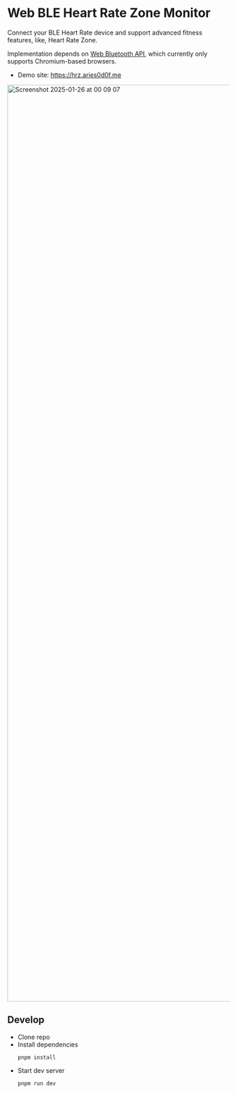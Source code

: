 # Web BLE Heart Rate Zone Monitor
Connect your BLE Heart Rate device and support advanced fitness features, like, Heart Rate Zone.

Implementation depends on [Web Bluetooth API](https://developer.mozilla.org/en-US/docs/Web/API/Web_Bluetooth_API), which currently only supports Chromium-based browsers.

- Demo site: https://hrz.aries0d0f.me

<img width="2078" alt="Screenshot 2025-01-26 at 00 09 07" src="https://github.com/user-attachments/assets/8afbde19-871b-4c94-a7ed-d76b7cd5f15c" />

## Develop
- Clone repo
- Install dependencies
  ```shell
  pnpm install
  ```
- Start dev server
  ```
  pnpm run dev
  ```
